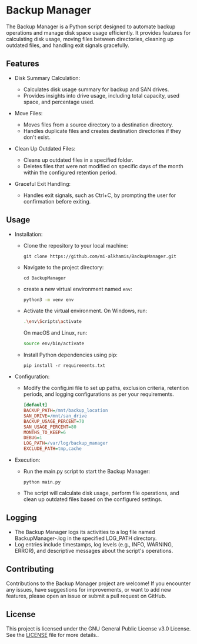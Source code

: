 # Backup Manager
The Backup Manager is a Python script designed to automate backup operations and manage disk space usage efficiently. It provides features for calculating disk usage, moving files between directories, cleaning up outdated files, and handling exit signals gracefully.

## Features
  - Disk Summary Calculation:
      - Calculates disk usage summary for backup and SAN drives.
      - Provides insights into drive usage, including total capacity, used space, and percentage used.

  - Move Files:
      - Moves files from a source directory to a destination directory.
      - Handles duplicate files and creates destination directories if they don't exist.

  - Clean Up Outdated Files:
      - Cleans up outdated files in a specified folder.
      - Deletes files that were not modified on specific days of the month within the configured retention period.

  - Graceful Exit Handling:
      - Handles exit signals, such as Ctrl+C, by prompting the user for confirmation before exiting.

## Usage
  - Installation:
      - Clone the repository to your local machine:
          ```shell
          git clone https://github.com/mi-alkhamis/BackupManager.git
          ```

      - Navigate to the project directory:
          ```shell
          cd BackupManager
          ```
      - create a new virtual environment named `env`:
          ```bash
          python3 -m venv env
          ```
      - Activate the virtual environment. On Windows, run:
          ```bash
          .\env\Scripts\activate
          ```
          On macOS and Linux, run:
          ```bash
          source env/bin/activate
          ```
      - Install Python dependencies using pip:
          ```shell
          pip install -r requirements.txt
          ```

  - Configuration:
      - Modify the config.ini file to set up paths, exclusion criteria, retention periods, and logging configurations as per your requirements.
          ```ini
          [default]
          BACKUP_PATH=/mnt/backup_location
          SAN_DRIVE=/mnt/san_drive
          BACKUP_USAGE_PERCENT=70
          SAN_USAGE_PERCENT=80
          MONTHS_TO_KEEP=6
          DEBUG=1
          LOG_PATH=/var/log/backup_manager
          EXCLUDE_PATH=tmp,cache
          ```


  - Execution:
      - Run the main.py script to start the Backup Manager:
          ```shell
          python main.py
          ```

      - The script will calculate disk usage, perform file operations, and clean up outdated files based on the configured settings.

## Logging
  - The Backup Manager logs its activities to a log file named BackupManager-<date>.log in the specified LOG_PATH directory.
  - Log entries include timestamps, log levels (e.g., INFO, WARNING, ERROR), and descriptive messages about the script's operations.

## Contributing
  Contributions to the Backup Manager project are welcome! If you encounter any issues, have suggestions for improvements, or want to add new features, please open an issue or submit a pull request on GitHub.

## License
This project is licensed under the GNU General Public License v3.0 License. See the [LICENSE](LICENSE) file for more details..

